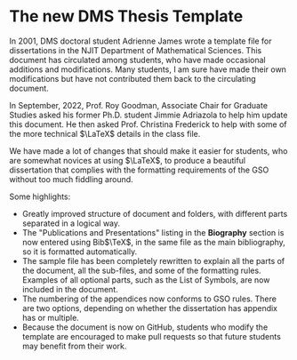 # The new DMS Thesis Template

In 2001, DMS doctoral student Adrienne James wrote a template file for dissertations in the NJIT Department of Mathematical Sciences. This document has circulated among students, who have made occasional additions and modifications. Many students, I am sure have made their own modifications but have not contributed them back to the circulating document.

In September, 2022, Prof. Roy Goodman, Associate Chair for Graduate Studies asked his former Ph.D. student Jimmie Adriazola to help him update this document. He then asked Prof. Christina Frederick to help with some of the more technical $\LaTeX$ details in the class file.

We have made a lot of changes that should make it easier for students, who are somewhat novices at using $\LaTeX$, to produce a beautiful dissertation that complies with the formatting requirements of the GSO without too much fiddling around.

Some highlights:

* Greatly improved structure of document and folders, with different parts separated in a logical way.
* The "Publications and Presentations" listing in the **Biography** section is now entered using Bib$\TeX$, in the same file as the main bibliography, so it is formatted automatically.
* The sample file has been completely rewritten to explain all the parts of the document, all the sub-files, and some of the formatting rules. Examples of all optional parts, such as the List of Symbols, are now included in the document.
* The numbering of the appendices now conforms to GSO rules. There are two options, depending on whether the dissertation has appendix has or multiple.
* Because the document is now on GitHub, students who modify the template are encouraged to make pull requests so that future students may benefit from their work.
